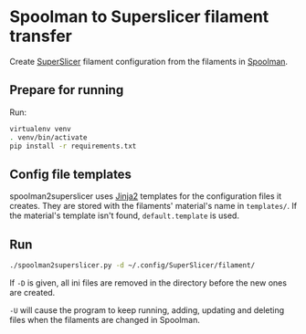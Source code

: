 # Spoolman to Superslicer filament transfer
Create [SuperSlicer](https://github.com/supermerill/SuperSlicer) filament configuration from the filaments in [Spoolman](https://github.com/Donkie/Spoolman).

## Prepare for running

Run:
```sh
virtualenv venv
. venv/bin/activate
pip install -r requirements.txt
```

## Config file templates
spoolman2superslicer uses [Jinja2](https://palletsprojects.com/p/jinja/) templates for the configuration files
it creates. They are stored with the filaments' material's name in
`templates/`. If the material's template isn't found,
`default.template` is used.

## Run

```sh
./spoolman2superslicer.py -d ~/.config/SuperSlicer/filament/
```

If `-D` is given, all ini files are removed in the directory before
the new ones are created.

`-U` will cause the program to keep running, adding, updating and
deleting files when the filaments are changed in Spoolman.
